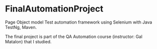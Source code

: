 # FinalAutomationProject


Page Object model Test automation framework using Selenium with Java
TestNg, Maven.

The final project is part of the QA Automation course (instructor: Gal Matalon) that I studied.


